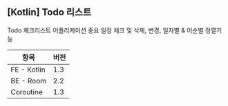 ## [Kotlin] Todo 리스트

Todo 체크리스트 어플리케이션 
중요 일정 체크 및 삭제, 변경, 일자별 & 어순별 정렬기능 

| 항목 | 버전 | 
|-----|------|
| FE - Kotlin  | 1.3 |
| BE - Room | 2.2 |
| Coroutine | 1.3 |
